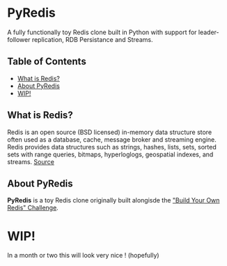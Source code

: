 # PyRedis

A fully functionally toy Redis clone built in Python with support for leader-follower replication, RDB Persistance and Streams.

## Table of Contents

- [What is Redis?](#what-is-redis)
- [About PyRedis](#about-pyredis)
- [WIP!](#wip)


## What is Redis?

 Redis is an open source (BSD licensed) in-memory data structure store often used as a database, cache, message broker and streaming engine. Redis provides data structures such as strings, hashes, lists, sets, sorted sets with range queries, bitmaps, hyperloglogs, geospatial indexes, and streams. [Source](https://redis.io/docs/about/)

## About PyRedis

**PyRedis** is a toy Redis clone originally built alongisde the ["Build Your Own Redis" Challenge](https://codecrafters.io/challenges/redis).

# WIP!

In a month or two this will look very nice ! (hopefully)

